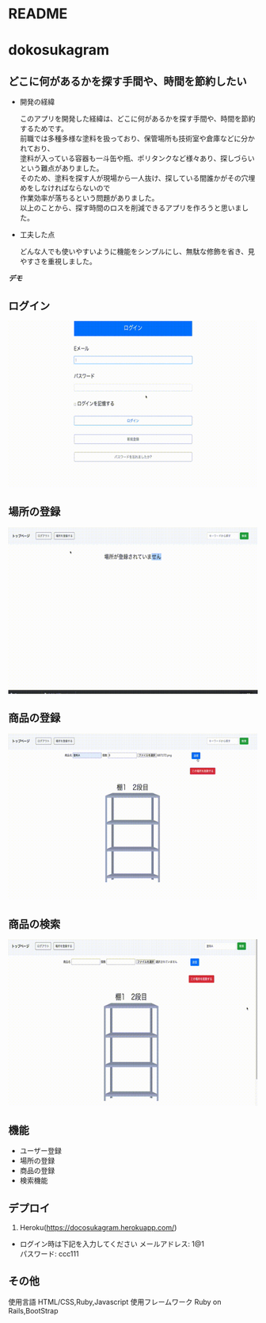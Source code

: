 # README
# dokosukagram

## どこに何があるかを探す手間や、時間を節約したい
- 開発の経緯

  このアプリを開発した経緯は、どこに何があるかを探す手間や、時間を節約するためです。</br>
  前職では多種多様な塗料を扱っており、保管場所も技術室や倉庫などに分かれており、</br>
  塗料が入っている容器も一斗缶や瓶、ポリタンクなど様々あり、探しづらいという難点がありました。</br>
  そのため、塗料を探す人が現場から一人抜け、探している間誰かがその穴埋めをしなければならないので</br>
  作業効率が落ちるという問題がありました。</br>
  以上のことから、探す時間のロスを削減できるアプリを作ろうと思いました。</br>

- 工夫した点

  どんな人でも使いやすいように機能をシンプルにし、無駄な修飾を省き、見やすさを重視しました。

***デモ***
## ログイン
![ログイン](app/image/0c5d0e16973e809395c0d9799730b4a1.mp4.gif)
## 場所の登録
![場所の登録](app/image/62d728803c84cb9cf2e675cb76c4bf5a.mp4.gif)
## 商品の登録
![商品の登録](app/image/fb471d3910ccb68d6300acc5cb0aae53.mp4.gif)
## 商品の検索
![商品の検索](app/image/3bb938c6d43740896d2eab6dffb13c9b.mp4.gif)

## 機能

- ユーザー登録
- 場所の登録
- 商品の登録
- 検索機能

## デプロイ

1. Heroku(https://docosukagram.herokuapp.com/)</br>
- ログイン時は下記を入力してください
メールアドレス: 1@1</br>
パスワード: ccc111

## その他
使用言語 HTML/CSS,Ruby,Javascript
使用フレームワーク Ruby on Rails,BootStrap

